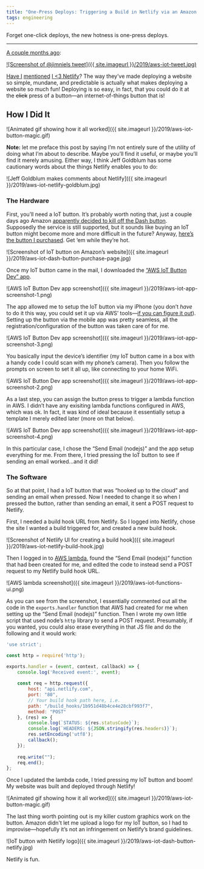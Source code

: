 ```yaml
---
title: "One-Press Deploys: Triggering a Build in Netlify via an Amazon IoT Button"
tags: engineering
---
```


Forget one-click deploys, the new hotness is one-press deploys. 

---

[A couple months ago](https://twitter.com/jimniels/status/1065309175549476865):

[![Screenshot of @jimniels tweet]({{ site.imageurl }}/2019/aws-iot-tweet.jpg)](https://twitter.com/jimniels/status/1065309175549476865)

[Have I](https://blog.jim-nielsen.com/2018/bookmarklet-deploys-with-netlify/) [mentioned](https://blog.jim-nielsen.com/2018/pathnames-to-subdomains/) [I <3 Netlify](https://twitter.com/jimniels/status/1054726634052468736)? The way they’ve made deploying a website so simple, mundane, and predictable is actually what makes deploying a website so much fun! Deploying is so easy, in fact, that you could do it at the ~~click~~ press of a button—an internet-of-things button that is! 

## How I Did It

![Animated gif showing how it all worked]({{ site.imageurl }}/2019/aws-iot-button-magic.gif)

**Note:** let me preface this post by saying I’m not entirely sure of the utility of doing what I’m about to describe. Maybe you’ll find it useful, or maybe you’ll find it merely amusing. Either way, I think Jeff Goldblum has some cautionary words about the things Netlify enables you to do:

![Jeff Goldblum makes comments about Netlify]({{ site.imageurl }}/2019/aws-iot-netlify-goldblum.jpg)

### The Hardware

First, you’ll need a IoT button. It’s probably worth noting that, just a couple days ago Amazon [apparently decided to kill off the Dash button](https://www.fastcompany.com/90314115/amazon-is-about-to-take-even-more-of-your-money-and-you-wont-even-notice). Supposedly the service is still supported, but it sounds like buying an IoT button might become more and more difficult in the future? Anyway, [here’s the button I purchased](https://www.amazon.com/1st-Generation-AWS-IoT-Button/dp/B01C7WE5WM/ref=sr_1_4). Get ‘em while they’re hot.

![Screenshot of IoT button on Amazon’s website]({{ site.imageurl }}/2019/aws-iot-dash-button-purchase-page.jpg)

Once my IoT button came in the mail, I downloaded the [“AWS IoT Button Dev” app](https://itunes.apple.com/us/app/aws-iot-button-dev/id1178216626?mt=8).

![AWS IoT Button Dev app screenshot]({{ site.imageurl }}/2019/aws-iot-app-screenshot-1.png)

The app allowed me to setup the IoT button via my iPhone (you don’t *have* to do it this way, you could set it up via AWS’ tools—[if you can figure it out](https://docs.aws.amazon.com/iot/latest/developerguide/what-is-aws-iot.html)). Setting up the button via the mobile app was pretty seamless, all the registration/configuration of the button was taken care of for me.

![AWS IoT Button Dev app screenshot]({{ site.imageurl }}/2019/aws-iot-app-screenshot-3.png)

You basically input the device’s identifier (my IoT button came in a box with a handy code I could scan with my phone’s camera). Then you follow the prompts on screen to set it all up, like connecting to your home WiFi.

![AWS IoT Button Dev app screenshot]({{ site.imageurl }}/2019/aws-iot-app-screenshot-2.png)

As a last step, you can assign the button press to trigger a lambda function in AWS. I didn’t have any exisiting lambda functions configured in AWS, which was ok. In fact, it was kind of ideal because it essentially setup a template I merely edited later (more on that below).

![AWS IoT Button Dev app screenshot]({{ site.imageurl }}/2019/aws-iot-app-screenshot-4.png)

In this particular case, I chose the “Send Email (nodejs)” and the app  setup everything for me. From there, I tried pressing the IoT button to see if sending an email worked...and it did! 

### The Software

So at that point, I had a IoT button that was “hooked up to the cloud” and sending an email when pressed. Now I needed to change it so when I pressed the button, rather than sending an email, it sent a POST request to Netlify.

First, I needed a build hook URL from Netlify. So I logged into Netlify, chose the site I wanted a build triggered for, and created a new build hook.

![Screenshot of Netlify UI for creating a build hook]({{ site.imageurl }}/2019/aws-iot-netlify-build-hook.jpg)

Then I logged in to [AWS lambda](https://aws.amazon.com/lambda/), found the “Send Email (nodejs)” function that had been created for me, and edited the code to instead send a POST request to my Netlify build hook URL.

![AWS lambda screenshot]({{ site.imageurl }}/2019/aws-iot-functions-ui.png)

As you can see from the screenshot, I essentially commented out all the code in the `exports.handler` function that AWS had created for me when setting up the “Send Email (nodejs)” function. Then I wrote my own little script that used node’s `http` library to send a POST request. Presumably, if you wanted, you could also erase everything in that JS file and do the following and it would work:

```js
'use strict';

const http = require('http');

exports.handler = (event, context, callback) => {
    console.log('Received event:', event);
    
    const req = http.request({
        host: "api.netlify.com",
        port: "80",
        // Your build hook path here, i.e.
        path: "/build_hooks/1b951d48b4ce4e28cbf993f7",
        method: "POST"
    }, (res) => {
        console.log(`STATUS: ${res.statusCode}`);
        console.log(`HEADERS: ${JSON.stringify(res.headers)}`);
        res.setEncoding('utf8');
        callback();
    });
    
    req.write("");
    req.end();
};
```

Once I updated the lambda code, I tried pressing my IoT button and boom! My website was built and deployed through Netlify! 

![Animated gif showing how it all worked]({{ site.imageurl }}/2019/aws-iot-button-magic.gif)

The last thing worth pointing out is my killer custom graphics work on the button. Amazon didn't let me upload a logo for my IoT button, so I had to improvise—hopefully it’s not an infringement on Netlify’s brand guidelines.

![IoT button with Netlify logo]({{ site.imageurl }}/2019/aws-iot-dash-button-netlify.jpg)

Netlify is fun.
